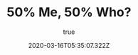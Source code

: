 ---
title: '50% Me, 50% Who?'
excerpt: 'Navigating genetic co-progenitors of digital offspring'
coverImage: '/assets/blog/hello-kahlo/50_percent_who.jpg'
date: '2020-03-16T05:35:07.322Z'
author:
  name: Wesley Spacebar
  picture: '/assets/blog/authors/spacebar.png'
ogImage:
  url: '/assets/blog/hello-kahlo/50_percent_who.jpg'
---
